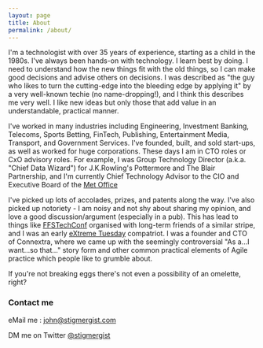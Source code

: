 ```yaml
---
layout: page
title: About
permalink: /about/
---
```


I'm a technologist with over 35 years of experience, starting as a child in the 1980s. I've always been hands-on with technology. I learn best by doing. I need to understand how the new things fit with the old things, so I can make good decisions and advise others on decisions. I was described as "the guy who likes to turn the cutting-edge into the bleeding edge by applying it" by a very well-known techie (no name-dropping!), and I think this describes me very well. I like new ideas but only those that add value in an understandable, practical manner.

I've worked in many industries including Engineering, Investment Banking, Telecoms, Sports Betting, FinTech, Publishing, Entertainment Media, Transport, and Government Services. I've founded, built, and sold start-ups, as well as worked for huge corporations. These days I am in CTO roles or CxO advisory roles. For example, I was Group Technology Director (a.k.a. "Chief Data Wizard") for J.K.Rowling's Pottermore and The Blair Partnership, and I'm currently Chief Technology Advisor to the CIO and Executive Board of the [Met Office](https://www.metoffice.gov.uk/)

I've picked up lots of accolades, prizes, and patents along the way.  I've also picked up notoriety - I am noisy and not shy about sharing my opinion, and love a good discussion/argument (especially in a pub). This has lead to things like [FFSTechConf](https://ffstechconf.org/) organised with long-term friends of a similar stripe, and I was an early [eXtreme Tuesday](http://www.extremetuesday.com/) compatriot. I was a founder and CTO of Connextra, where we came up with the seemingly controversial "As a...I want...so that..." story form and other common practical elements of Agile practice which people like to grumble about.

If you're not breaking eggs there's not even a possibility of an omelette, right?

### Contact me

eMail me : [john@stigmergist.com](mailto:john@stigmergist.com)

DM me on Twitter [@stigmergist](https://twitter.com/messages/compose?recipient_id=170064729)